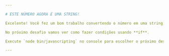 ```yaml
---

# ESTE NÚMERO AGORA É UMA STRING!

Excelente! Você fez um bom trabalho convertendo o número em uma string.

No próximo desafio vamos ver como fazer condições usando **if**.

Execute `node bin/javascripting` no console para escolher o próximo desafio.

---
```


